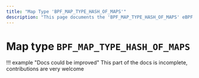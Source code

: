 ```yaml
---
title: "Map Type 'BPF_MAP_TYPE_HASH_OF_MAPS'"
description: "This page documents the 'BPF_MAP_TYPE_HASH_OF_MAPS' eBPF map type, including its defintion, usage, program types that can use it, and examples."
---
```

# Map type `BPF_MAP_TYPE_HASH_OF_MAPS`

!!! example "Docs could be improved"
    This part of the docs is incomplete, contributions are very welcome
